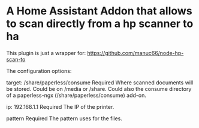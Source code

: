 # A Home Assistant Addon that allows to scan directly from a hp scanner to ha

This plugin is just a wrapper for: https://github.com/manuc66/node-hp-scan-to

The configuration options: 

target: /share/paperless/consume
Required
Where scanned documents will be stored. 
Could be on /media or /share. Could also the consume directory of a paperless-ngx (/share/paperless/consume) add-on.

ip: 192.168.1.1
Required
The IP of the printer.

pattern
Required
The pattern uses for the files.